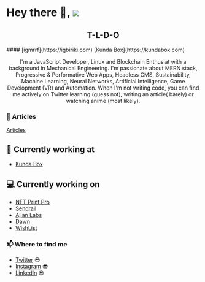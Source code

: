 # Hey there 👋, ![](https://komarev.com/ghpvc/?username=igmrrf&label=VIEWS)

<h2 align="center">T-L-D-O</h2>
#### [igmrrf](https://igbiriki.com) [Kunda Box](https://kundabox.com)
<p align="center">I'm a JavaScript Developer, Linux and Blockchain Enthusiat with a background in Mechanical Engineering.
I'm passionate about MERN stack, Progressive & Performative Web Apps, Headless CMS, Sustainability, Machine Learning, Neural Networks, Artificial Intelligence, Game Development (VR) and Automation.
When I'm not writing code, you can find me actively on Twitter learning (guess not), writing an article( barely) or watching anime (most likely).</p>



### :rocket: Articles
[Articles](https://dev.to/igmrrf)

## 💼 Currently working at

- [Kunda Box](https://kundabox.com)

## 💻 Currently working on

- [NFT Print Pro](https://nftprintpro.com)
- [Sendrail](https://sendrail.co)
- [Ajian Labs](https://ajianlabs.com)
- [Dawn](https://www.linkedin.com/company/dawnaistudy/)
- [WishList](https://wishlist.netlify.app)

### 📫 Where to find me

- [Twitter](https://twitter.com/igmrrf) 😎
- [Instagram](https://instagram.com/igmrrf) 😎
- [LinkedIn](https://linkedin.com/in/igmrrf) 😎
